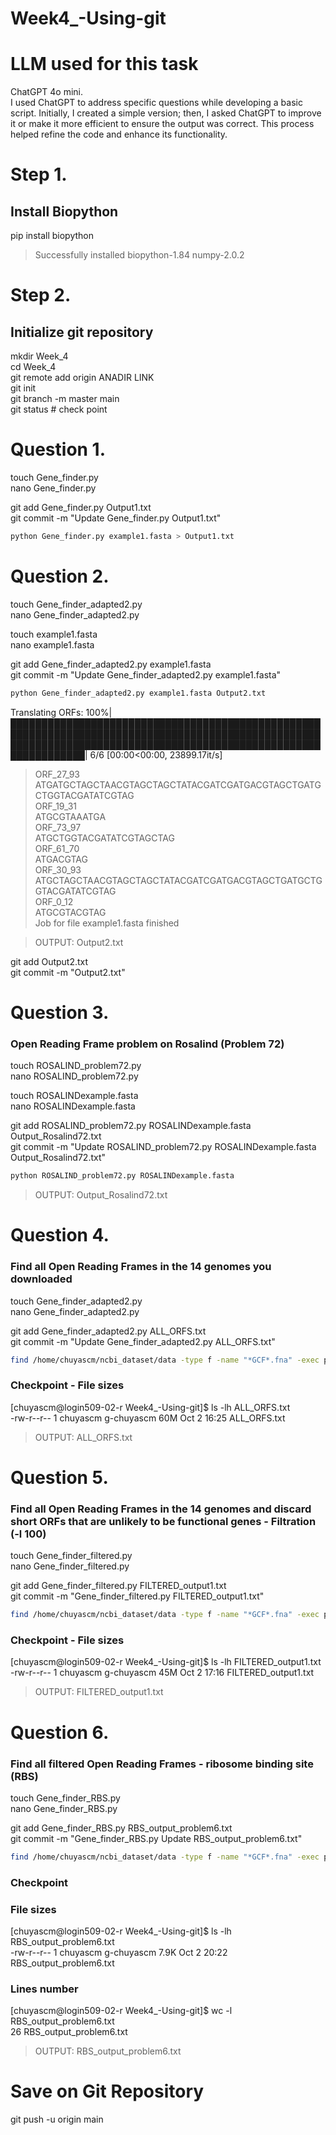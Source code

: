 # Week4_-Using-git
# LLM used for this task  
ChatGPT 4o mini.  
I used ChatGPT to address specific questions while developing a basic script. Initially, I created a simple version; then, I asked ChatGPT to improve it or make it more efficient to ensure the output was correct. This process helped refine the code and enhance its functionality.


# Step 1. 

## Install Biopython 
pip install biopython  
> Successfully installed biopython-1.84 numpy-2.0.2

# Step 2. 

## Initialize git repository 
mkdir Week_4    
cd Week_4    
git remote add origin  ANADIR LINK   
git init  
git branch -m master main  
git status # check point  

# Question 1.

touch Gene_finder.py  
nano Gene_finder.py  

git add Gene_finder.py Output1.txt  
git commit -m "Update Gene_finder.py Output1.txt"  

```bash
python Gene_finder.py example1.fasta > Output1.txt
```

# Question 2.
touch Gene_finder_adapted2.py    
nano Gene_finder_adapted2.py    

touch example1.fasta   
nano example1.fasta   

git add Gene_finder_adapted2.py example1.fasta  
git commit -m "Update Gene_finder_adapted2.py example1.fasta"  

```bash
python Gene_finder_adapted2.py example1.fasta Output2.txt
``` 
Translating ORFs: 100%| ██████████████████████████████████████████████████████████████████████████████████████████████████████████████████████████████████████████████████████████████████| 6/6 [00:00<00:00, 23899.17it/s]  
>ORF_27_93  
ATGATGCTAGCTAACGTAGCTAGCTATACGATCGATGACGTAGCTGATGCTGGTACGATATCGTAG  
>ORF_19_31  
ATGCGTAAATGA  
>ORF_73_97  
ATGCTGGTACGATATCGTAGCTAG  
>ORF_61_70  
ATGACGTAG   
>ORF_30_93  
ATGCTAGCTAACGTAGCTAGCTATACGATCGATGACGTAGCTGATGCTGGTACGATATCGTAG  
>ORF_0_12  
ATGCGTACGTAG  
Job for file example1.fasta finished  

>OUTPUT: Output2.txt  

git add Output2.txt  
git commit -m "Output2.txt"  

# Question 3. 
### Open Reading Frame problem on Rosalind (Problem 72)

touch ROSALIND_problem72.py  
nano ROSALIND_problem72.py  

touch ROSALINDexample.fasta  
nano ROSALINDexample.fasta  

git add ROSALIND_problem72.py ROSALINDexample.fasta Output_Rosalind72.txt  
git commit -m "Update ROSALIND_problem72.py ROSALINDexample.fasta Output_Rosalind72.txt"  

```bash
python ROSALIND_problem72.py ROSALINDexample.fasta
```

> OUTPUT: Output_Rosalind72.txt  

# Question 4. 
### Find all Open Reading Frames in the 14 genomes you downloaded  

touch Gene_finder_adapted2.py    
nano Gene_finder_adapted2.py  

git add Gene_finder_adapted2.py ALL_ORFS.txt  
git commit -m "Update Gene_finder_adapted2.py ALL_ORFS.txt"  

```bash
find /home/chuyascm/ncbi_dataset/data -type f -name "*GCF*.fna" -exec python Gene_finder_adapted2.py {} ALL_ORFS.txt \;  
```
 ### Checkpoint  - File sizes  
[chuyascm@login509-02-r Week4_-Using-git]$ ls -lh ALL_ORFS.txt   
-rw-r--r-- 1 chuyascm g-chuyascm 60M Oct  2 16:25 ALL_ORFS.txt    

> OUTPUT: ALL_ORFS.txt  

# Question 5. 
### Find all Open Reading Frames in the 14 genomes and discard short ORFs that are unlikely to be functional genes - Filtration (-l 100)

touch Gene_finder_filtered.py  
nano Gene_finder_filtered.py  

git add Gene_finder_filtered.py FILTERED_output1.txt   
git commit -m "Gene_finder_filtered.py FILTERED_output1.txt"    

```bash
find /home/chuyascm/ncbi_dataset/data -type f -name "*GCF*.fna" -exec python Gene_finder_filtered.py {} FILTERED_output1.txt -l 100 \;
```

 ### Checkpoint  - File sizes 
[chuyascm@login509-02-r Week4_-Using-git]$ ls -lh FILTERED_output1.txt    
-rw-r--r-- 1 chuyascm g-chuyascm 45M Oct  2 17:16 FILTERED_output1.txt    

> OUTPUT: FILTERED_output1.txt 

# Question 6.  
### Find all filtered Open Reading Frames - ribosome binding site (RBS)

touch Gene_finder_RBS.py    
nano Gene_finder_RBS.py    

git add Gene_finder_RBS.py RBS_output_problem6.txt   
git commit -m "Gene_finder_RBS.py Update RBS_output_problem6.txt"  

```bash
find /home/chuyascm/ncbi_dataset/data -type f -name "*GCF*.fna" -exec python Gene_finder_RBS.py {} RBS_output1.txt -l 100 -r AGGAGG -u 20 \;
```
 ### Checkpoint    
 ### File sizes   
[chuyascm@login509-02-r Week4_-Using-git]$ ls -lh RBS_output_problem6.txt  
-rw-r--r-- 1 chuyascm g-chuyascm 7.9K Oct  2 20:22 RBS_output_problem6.txt  
 ### Lines number   
[chuyascm@login509-02-r Week4_-Using-git]$ wc -l RBS_output_problem6.txt  
26 RBS_output_problem6.txt  

> OUTPUT: RBS_output_problem6.txt


# Save on Git Repository
 
git push -u origin main 
